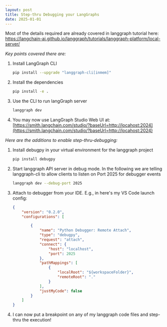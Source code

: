 ```yaml
---
layout: post
title: Step-thru Debugging your LangGraphs
date: 2025-01-01
---
```


Most of the details required are already covered in langgraph tutorial here: https://langchain-ai.github.io/langgraph/tutorials/langgraph-platform/local-server/

*Key points covered there are:*

1.  Install LangGraph CLI
    ```bash
    pip install --upgrade "langgraph-cli[inmem]"
    ```
2.  Install the dependencies
    ```bash
    pip install -e .
    ```
3.  Use the CLI to run langGraph server
    ```bash
    langgraph dev
    ```
4.  You may now use LangGraph Studio Web UI at: [https://smith.langchain.com/studio/?baseUrl=http://locahost:2024](https://smith.langchain.com/studio/?baseUrl=http://locahost:2024)

*Here are the additions to enable step-thru-debugging:*

1.  Install debugpy in your virtual environment for the langgraph project
    ```bash
    pip install debugpy
    ```

2.  Start langgraph API server in debug mode. In the following we are telling langgraph-cli to allow clients to listen on Port 2025 for debugger events
    ```bash
    langgraph dev --debug-port 2025
    ```

3.  Attach to debugger from your IDE. E.g., in here's my VS Code launch config:
    ```json
    {
        "version": "0.2.0",
        "configurations": [

            {
                "name": "Python Debugger: Remote Attach",
                "type": "debugpy",
                "request": "attach",
                "connect": {
                    "host": "localhost",
                    "port": 2025
                },
                "pathMappings": [
                    {
                        "localRoot": "${workspaceFolder}",
                        "remoteRoot": "."
                    }
                ],
                "justMyCode": false
            }
        ]
    }
    ```

4.  I can now put a breakpoint on any of my langgraph code files and step-thru the execution!